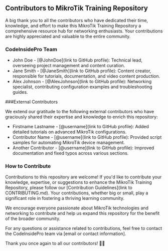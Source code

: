 ## Contributors to MikroTik Training Repository

A big thank you to all the contributors who have dedicated their time, knowledge, and effort to make this MikroTik Training Repository a comprehensive resource hub for networking enthusiasts. Your contributions are highly appreciated and valuable to the entire community.

### CodeInsidePro Team

- John Doe - [@JohnDoe](link to GitHub profile): Technical lead, overseeing project management and content curation.
- Jane Smith - [@JaneSmith](link to GitHub profile): Content creator, responsible for tutorials, documentation, and video content production.
- Alex Johnson - [@AlexJohnson](link to GitHub profile): Networking specialist, contributing configuration examples and troubleshooting guides.


###External Contributors

We extend our gratitude to the following external contributors who have graciously shared their expertise and knowledge to enrich this repository:

- Firstname Lastname - [@username](link to GitHub profile): Added detailed tutorials on advanced MikroTik configurations.
- Contributor Name - [@username](link to GitHub profile): Provided script samples for automating MikroTik device management.
- Another Contributor - [@username](link to GitHub profile): Improved documentation and fixed typos across various sections.

### How to Contribute

Contributions to this repository are welcome! If you'd like to contribute your knowledge, expertise, or suggestions to enhance the MikroTik Training Repository, please follow our [Contribution Guidelines](link to CONTRIBUTING.md). Your contributions, whether big or small, play a significant role in fostering a thriving learning community.

We encourage everyone passionate about MikroTik technologies and networking to contribute and help us expand this repository for the benefit of the broader community.

For any questions or assistance related to contributions, feel free to contact the CodeInsidePro team via [email or contact information].

Thank you once again to all our contributors! 🙌🎉
